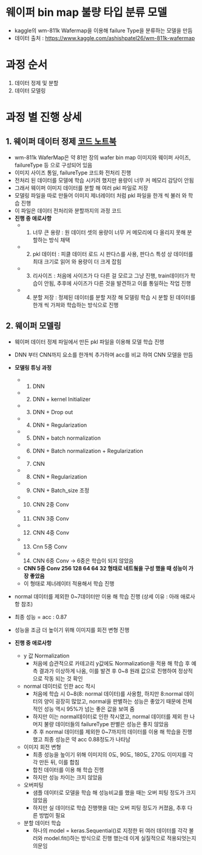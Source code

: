 # 웨이퍼 bin map 불량 타입 분류 모델 
- kaggle의 wm-811k Wafermap을 이용해 failure Type을 분류하는 모델을 만듬 
- 데이터 출처 : https://www.kaggle.com/ashishpatel26/wm-811k-wafermap

# 과정 순서 
1. 데이터 정제 및 분할
2. 데이터 모델링 

# 과정 별 진행 상세 
## 1. 웨이퍼 데이터 정제 [코드 노트북](../wafer/wafer_data_preprocess.ipynb)
- wm-811k WaferMap은 약 81만 장의 wafer bin map 이미지와 웨이퍼 사이즈, failureType 등 으로 구성되어 있음 
- 이미지 사이즈 통일, failureType 코드화 전처리 진행 
- 전처리 된 데이터를 모델에 학습 시키려 했지만 용량이 너무 커 메모리 감당이 안됨 
- 그래서 웨이퍼 이미지 데이터를 분할 해 여러 pkl 파일로 저장 
- 모델링 파일을 따로 만들어 이미지 제너레이터 처럼 pkl 파일을 한개 씩 불러 와 학습 진행 
- 이 파일은 데이터 전처리와 분할까지의 과정 코드 
- **진행 중 애로사항**
  - 1. 너무 큰 용량 : 원 데이터 셋의 용량이 너무 커 메모리에 다 올리지 못해 분할하는 방식 채택 
  - 2. pkl 데이터 : 피클 데이터 로드 시 판다스를 사용, 판다스 특성 상 데이터를 최대 크기로 읽어 와 용량이 더 크게 잡힘 
  - 3. 리사이즈 : 처음에 사이즈가 다 다른 걸 모르고 그냥 진행, train데이터가 학습이 안됨, 추후에 사이즈가 다른 것을 발견하고 이를 통일하는 작업 진행 
  - 4. 분할 저장 : 정제된 데이터를 분할 저장 해 모델링 학습 시 분할 된 데이터를 한개 씩 가져와 학습하는 방식으로 진행 

## 2. 웨이퍼 모델링 
- 웨이퍼 데이터 정제 파일에서 만든 pkl 파일을 이용해 모델 학습 진행 
- DNN 부터 CNN까지 요소를 한개씩 추가하며 acc를 비교 하여 CNN 모델을 만듬 
- **모델링 튜닝 과정**
  - 1. DNN 
  - 2. DNN + kernel Initializer
  - 3. DNN + Drop out 
  - 4. DNN + Regularization
  - 5. DNN + batch normalization 
  - 6. DNN + Batch normalization + Regularization 
  - 7. CNN
  - 8. CNN + Regularization 
  - 9. CNN + Batch_size 조정 
  - 10. CNN 2중 Conv 
  - 11. CNN 3중 Conv
  - 12. CNN 4중 Conv
  - 13. Cnn 5중 Conv
  - 14. CNN 6중 Conv -> 6중은 학습이 되지 않았음 
  - **CNN 5중 Conv 256 128 64 64 32 형태로 네트웤을 구성 했을 때 성능이 가장 좋았음** 
  - 이 형태로 제너레이터 적용해서 학습 진행 
 - normal 데이터를 제외한 0~7데이터만 이용 해 학습 진행 (상세 이유 : 아래 애로사항 참조)
 - 최종 성능 = acc : 0.87
 - 성능을 조금 더 높이기 위해 이미지를 회전 변형 진행 




- **진행 중 애로사항** 
  - y 값 Normalization 
    - 처음에 습관적으로 카테고리 y값에도 Normalization을 적용 해 학습 후 예측 결과가 이상하게 나옴, 이를 발견 후 0~8 원래 값으로 진행하여 정상적으로 작동 되는 것 확인 
  - normal 데이터로 인한 acc 착시 
    - 처음에 학습 시 0~8(8: normal 데이터)를 사용함, 하지만 8:normal 데이터의 양이 굉장히 많았고, normal을 판별하는 성능은 좋았기 때문에 전체적인 성능 역시 95%가 넘는 좋은 값을 보여 줌 
    - 하지만 이는 normal데이터로 인한 착시였고, normal 데이터를 제외 한 나머지 불량 데이터들의 failureType 판별은 성능은 좋지 않았음
    - 추 후 normal 데이터를 제외한 0~7까지의 데이터를 이용 해 학습을 진행했고 최종 성능은 약 acc 0.88정도가 나타남 
  - 이미지 회전 변형   
    - 최종 성능을 높이기 위해 이미지의 0도, 90도, 180도, 270도 이미지를 각각 만든 뒤, 이를 합침 
    - 합친 데이터를 이용 해 학습 진행
    - 하지만 성능 차이는 크지 않았음 
  - 오버피팅 
    - 샘플 데이터로 모델을 학습 해 성능비교를 했을 때는 오버 피팅 정도가 크지 않았음
    - 하지만 실 데이터로 학습 진행햇을 대는 오버 피팅 정도가 커졌음, 추후 다른 방법이 필요
  - 분할 데이터 학습 
    - 하나의 model = keras.Sequential()로 지정한 뒤 여러 데이터를 각각 불러와 model.fit()하는 방식으로 진행 했는데 이게 실질적으로 적용되엇는지 의문임    
